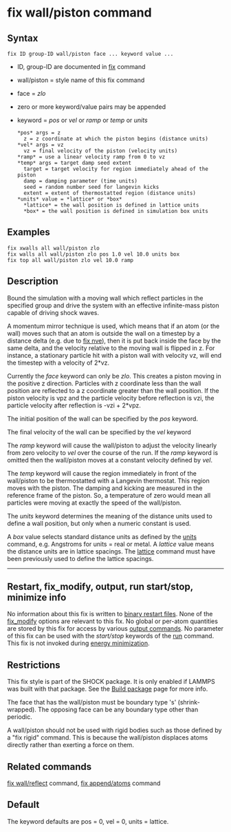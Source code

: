 # fix wall/piston command

## Syntax

    fix ID group-ID wall/piston face ... keyword value ...

-   ID, group-ID are documented in [fix](fix) command

-   wall/piston = style name of this fix command

-   face = *zlo*

-   zero or more keyword/value pairs may be appended

-   keyword = *pos* or *vel* or *ramp* or *temp* or *units*

        *pos* args = z
          z = z coordinate at which the piston begins (distance units)
        *vel* args = vz
          vz = final velocity of the piston (velocity units)
        *ramp* = use a linear velocity ramp from 0 to vz
        *temp* args = target damp seed extent
          target = target velocity for region immediately ahead of the piston
          damp = damping parameter (time units)
          seed = random number seed for langevin kicks
          extent = extent of thermostatted region (distance units)
        *units* value = *lattice* or *box*
          *lattice* = the wall position is defined in lattice units
          *box* = the wall position is defined in simulation box units

## Examples

``` LAMMPS
fix xwalls all wall/piston zlo
fix walls all wall/piston zlo pos 1.0 vel 10.0 units box
fix top all wall/piston zlo vel 10.0 ramp
```

## Description

Bound the simulation with a moving wall which reflect particles in the
specified group and drive the system with an effective infinite-mass
piston capable of driving shock waves.

A momentum mirror technique is used, which means that if an atom (or the
wall) moves such that an atom is outside the wall on a timestep by a
distance delta (e.g. due to [fix nve](fix_nve)), then it is put back
inside the face by the same delta, and the velocity relative to the
moving wall is flipped in z. For instance, a stationary particle hit
with a piston wall with velocity vz, will end the timestep with a
velocity of 2\*vz.

Currently the *face* keyword can only be *zlo*. This creates a piston
moving in the positive z direction. Particles with z coordinate less
than the wall position are reflected to a z coordinate greater than the
wall position. If the piston velocity is vpz and the particle velocity
before reflection is vzi, the particle velocity after reflection is
-vzi + 2\*vpz.

The initial position of the wall can be specified by the *pos* keyword.

The final velocity of the wall can be specified by the *vel* keyword

The *ramp* keyword will cause the wall/piston to adjust the velocity
linearly from zero velocity to *vel* over the course of the run. If the
*ramp* keyword is omitted then the wall/piston moves at a constant
velocity defined by *vel*.

The *temp* keyword will cause the region immediately in front of the
wall/piston to be thermostatted with a Langevin thermostat. This region
moves with the piston. The damping and kicking are measured in the
reference frame of the piston. So, a temperature of zero would mean all
particles were moving at exactly the speed of the wall/piston.

The *units* keyword determines the meaning of the distance units used to
define a wall position, but only when a numeric constant is used.

A *box* value selects standard distance units as defined by the
[units](units) command, e.g. Angstroms for units = real or metal. A
*lattice* value means the distance units are in lattice spacings. The
[lattice](lattice) command must have been previously used to define the
lattice spacings.

------------------------------------------------------------------------

## Restart, fix_modify, output, run start/stop, minimize info

No information about this fix is written to [binary restart
files](restart). None of the [fix_modify](fix_modify) options are
relevant to this fix. No global or per-atom quantities are stored by
this fix for access by various [output commands](Howto_output). No
parameter of this fix can be used with the *start/stop* keywords of the
[run](run) command. This fix is not invoked during [energy
minimization](minimize).

## Restrictions

This fix style is part of the SHOCK package. It is only enabled if
LAMMPS was built with that package. See the [Build
package](Build_package) page for more info.

The face that has the wall/piston must be boundary type \'s\'
(shrink-wrapped). The opposing face can be any boundary type other than
periodic.

A wall/piston should not be used with rigid bodies such as those defined
by a \"fix rigid\" command. This is because the wall/piston displaces
atoms directly rather than exerting a force on them.

## Related commands

[fix wall/reflect](fix_wall) command, [fix
append/atoms](fix_append_atoms) command

## Default

The keyword defaults are pos = 0, vel = 0, units = lattice.
